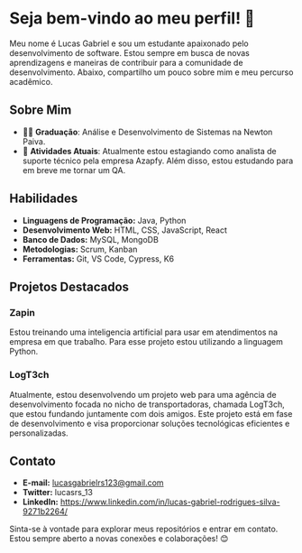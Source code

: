 
# Seja bem-vindo ao meu perfil! 👋 
Meu nome é Lucas Gabriel e sou um estudante apaixonado pelo desenvolvimento de software. Estou sempre em busca de novas aprendizagens e maneiras de contribuir para a comunidade de desenvolvimento. Abaixo, compartilho um pouco sobre mim e meu percurso acadêmico.

## Sobre Mim

- 👨‍🎓 **Graduação**: Análise e Desenvolvimento de Sistemas na Newton Paiva.
- 🌱 **Atividades Atuais**: Atualmente estou estagiando como analista de suporte técnico pela empresa Azapfy. Além disso, estou estudando para em breve me tornar um QA.

## Habilidades

- **Linguagens de Programação:** Java, Python
- **Desenvolvimento Web:** HTML, CSS, JavaScript, React
- **Banco de Dados:** MySQL, MongoDB
- **Metodologias:** Scrum, Kanban
- **Ferramentas:** Git, VS Code, Cypress, K6

## Projetos Destacados

### Zapin

Estou treinando uma inteligencia artificial para usar em atendimentos na empresa em que trabalho.
Para esse projeto estou utilizando a linguagem Python.

### LogT3ch

Atualmente, estou desenvolvendo um projeto web para uma agência de desenvolvimento focada no nicho de transportadoras, chamada LogT3ch, que estou fundando juntamente com dois amigos. Este projeto está em fase de desenvolvimento e visa proporcionar soluções tecnológicas eficientes e personalizadas.


## Contato

- **E-mail:** lucasgabrielrs123@gmail.com
- **Twitter:** lucasrs_13
- **LinkedIn:** https://www.linkedin.com/in/lucas-gabriel-rodrigues-silva-9271b2264/

Sinta-se à vontade para explorar meus repositórios e entrar em contato. Estou sempre aberto a novas conexões e colaborações! 😊
